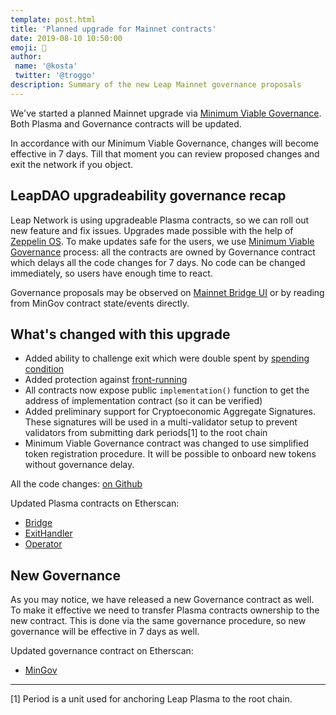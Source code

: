 ```yaml
---
template: post.html
title: 'Planned upgrade for Mainnet contracts'
date: 2019-08-10 10:50:00
emoji: 🍃
author:
 name: '@kosta'
 twitter: '@troggo'
description: Summary of the new Leap Mainnet governance proposals
---
```


We've started a planned Mainnet upgrade via [Minimum Viable Governance](https://leapdao.org/blog/Minimal-Viable-Governance/). Both Plasma and Governance contracts will be updated.

In accordance with our Minimum Viable Governance, changes will become effective in 7 days. Till that moment you can review proposed changes and exit the network if you object.

## LeapDAO upgradeability governance recap

Leap Network is using upgradeable Plasma contracts, so we can roll out new feature and fix issues. Upgrades made possible with the help of [Zeppelin OS](https://zeppelinos.org/). To make updates safe for the users, we use [Minimum Viable Governance](https://leapdao.org/blog/Minimal-Viable-Governance/) process: all the contracts are owned by Governance contract which delays all the code changes for 7 days. No code can be changed immediately, so users have enough time to react.

Governance proposals may be observed on [Mainnet Bridge UI](https://mainnet.leapdao.org/governance) or by reading from MinGov contract state/events directly.

## What's changed with this upgrade

- Added ability to challenge exit which were double spent by [spending condition](https://docs.leapdao.org/spending-conditions/)
- Added protection against [front-running](https://twitter.com/troggo/status/1143404964326322176)
- All contracts now expose public `implementation()` function to get the address of implementation contract (so it can be verified)
- Added preliminary support for Cryptoeconomic Aggregate Signatures. These signatures will be used in a multi-validator setup to prevent validators from submitting dark periods[1] to the root chain
- Minimum Viable Governance contract was changed to use simplified token registration procedure. It will be possible to onboard new tokens without governance delay.

All the code changes: [on Github](https://github.com/leapdao/leap-contracts/compare/v1.1.0...v1.2.0)

Updated Plasma contracts on Etherscan:

- [Bridge](https://etherscan.io/address/0xb567930450B78D0C1Bda82BdE363ABE2FDC3102D)
- [ExitHandler](https://etherscan.io/address/0x208bE5C980e2DC3cCbc6D4fC3c604beb66ede6b2)
- [Operator](https://etherscan.io/address/0xe80757244a15C5Bd45b7FC1a053e135F4D163D94)

## New Governance

As you may notice, we have released a new Governance contract as well. To make it effective we need to transfer Plasma contracts ownership to the new contract. This is done via the same governance procedure, so new governance will be effective in 7 days as well.

Updated governance contract on Etherscan:

- [MinGov](https://etherscan.io/address/0x17Bcf59D273f7C58735ed80Ea001a69f80DF92fc)

----

[1] Period is a unit used for anchoring Leap Plasma to the root chain.
